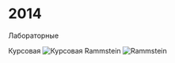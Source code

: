 2014
====

Лабораторные

Курсовая
![Курсовая](https://raw.githubusercontent.com/BasePractice/2014/master/1394718871_669771184.png)
Rammstein
![Rammstein](https://raw.githubusercontent.com/BasePractice/2014/master/77164.png)

